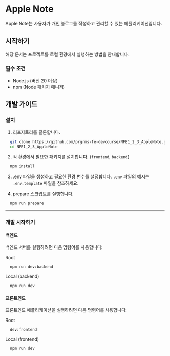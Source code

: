 # Apple Note

Apple Note는 사용자가 개인 블로그를 작성하고 관리할 수 있는 애플리케이션입니다.

## 시작하기

해당 문서는 프로젝트를 로컬 환경에서 실행하는 방법을 안내합니다.

### 필수 조건

- Node.js (버전 20 이상)
- npm (Node 패키지 매니저)

## 개발 가이드

### 설치

1. 리포지토리를 클론합니다.

```bash
  git clone https://github.com/prgrms-fe-devcourse/NFE1_2_3_AppleNote.git
  cd NFE1_2_3_AppleNote
```

2. 각 환경에서 필요한 패키지를 설치합니다. (`frontend`, `backend`)

```bash
  npm install
```

3. .env 파일을 생성하고 필요한 환경 변수를 설정합니다. `.env` 파일의 예시는 `.env.template` 파일을 참조하세요.

4. prepare 스크립트를 실행합니다.

```bash
  npm run prepare
```

---

### 개발 시작하기

#### **백엔드**

백엔드 서버를 실행하려면 다음 명령어를 사용합니다:

Root

```bash
  npm run dev:backend
```

Local (backend)

```bash
  npm run dev
```

#### **프론트엔드**

프론트엔드 애플리케이션을 실행하려면 다음 명령어를 사용합니다:

Root

```bash
  dev:frontend
```

Local (frontend)

```bash
  npm run dev
```
